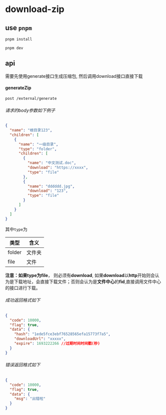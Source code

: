 # download-zip

## use `pnpm`

`pnpm install`

`pnpm dev`

## **api**

需要先使用generate接口生成压缩包, 然后调用download接口直接下载

#### **generateZip**

`post /external/generate`

###### 请求的body参数如下例子

```json
{
  "name": "根目录123",
  "children": [
    {
      "name": "一级目录",
      "type": "folder",
      "children": [
        {
          "name": "中文测试.doc",
          "download": "https://xxxx",
          "type": "file"
        },
        {
          "name": "dddddd.jpg",
          "download": "123",
          "type": "file"
        }
      ]
    }
  ]
}
```

其中`type`为

| 类型   | 含义   |
| ------ | ------ |
| folder | 文件夹 |
| file   | 文件   |

**注意：**如果type为**file**， 则必须有**download**, 如果**download**以**http**开始则会认为是下载地址，会直接下载文件；否则会认为是**文件中心**的**fid**,直接调用文件中心的接口进行下载。

###### 成功返回格式如下

```json
{
  "code": 10000,
  "flag": true,
  "data": {
    "hash": "1ede5fce3ebf76528565efa15773f7a5",
    "downloadUrl": "xxxxx",
    "expire": 1693222266 //过期时间时间戳(秒)
  }
}
```

###### 错误返回格式如下

```json
{
  "code": 10000,
  "flag": true,
  "data": {
    "msg": "出错啦"
  }
}
```
